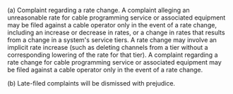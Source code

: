 (a) Complaint regarding a rate change. A complaint alleging an unreasonable rate for cable programming service or associated equipment may be filed against a cable operator only in the event of a rate change, including an increase or decrease in rates, or a change in rates that results from a change in a system's service tiers. A rate change may involve an implicit rate increase (such as deleting channels from a tier without a corresponding lowering of the rate for that tier). A complaint regarding a rate change for cable programming service or associated equipment may be filed against a cable operator only in the event of a rate change.

(b) Late-filed complaints will be dismissed with prejudice.

